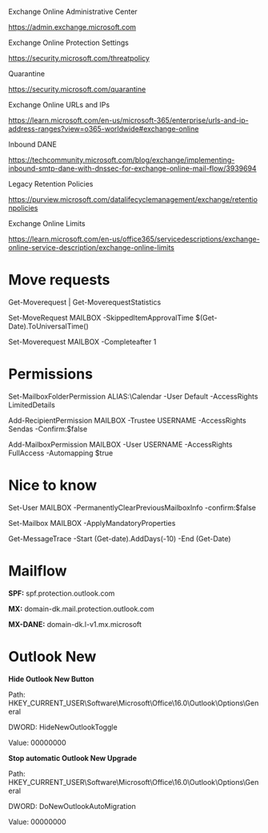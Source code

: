 Exchange Online Administrative Center

https://admin.exchange.microsoft.com

Exchange Online Protection Settings

https://security.microsoft.com/threatpolicy

Quarantine

https://security.microsoft.com/quarantine

Exchange Online URLs and IPs

https://learn.microsoft.com/en-us/microsoft-365/enterprise/urls-and-ip-address-ranges?view=o365-worldwide#exchange-online

Inbound DANE

https://techcommunity.microsoft.com/blog/exchange/implementing-inbound-smtp-dane-with-dnssec-for-exchange-online-mail-flow/3939694

Legacy Retention Policies

https://purview.microsoft.com/datalifecyclemanagement/exchange/retentionpolicies

Exchange Online Limits

https://learn.microsoft.com/en-us/office365/servicedescriptions/exchange-online-service-description/exchange-online-limits

# Move requests
Get-Moverequest | Get-MoverequestStatistics

Set-MoveRequest MAILBOX -SkippedItemApprovalTime $(Get-Date).ToUniversalTime()

Set-Moverequest MAILBOX -Completeafter 1

# Permissions
Set-MailboxFolderPermission ALIAS:\Calendar -User Default -AccessRights LimitedDetails

Add-RecipientPermission MAILBOX -Trustee USERNAME -AccessRights Sendas -Confirm:$false

Add-MailboxPermission MAILBOX -User USERNAME -AccessRights FullAccess -Automapping $true

# Nice to know
Set-User MAILBOX -PermanentlyClearPreviousMailboxInfo -confirm:$false

Set-Mailbox MAILBOX -ApplyMandatoryProperties

Get-MessageTrace -Start (Get-date).AddDays(-10) -End (Get-Date)

# Mailflow
**SPF:** spf.protection.outlook.com

**MX:** domain-dk.mail.protection.outlook.com

**MX-DANE:** domain-dk.l-v1.mx.microsoft

# Outlook New
**Hide Outlook New Button**

Path: HKEY_CURRENT_USER\Software\Microsoft\Office\16.0\Outlook\Options\General

DWORD: HideNewOutlookToggle

Value: 00000000


**Stop automatic Outlook New Upgrade**

Path: HKEY_CURRENT_USER\Software\Microsoft\Office\16.0\Outlook\Options\General

DWORD: DoNewOutlookAutoMigration

Value: 00000000
